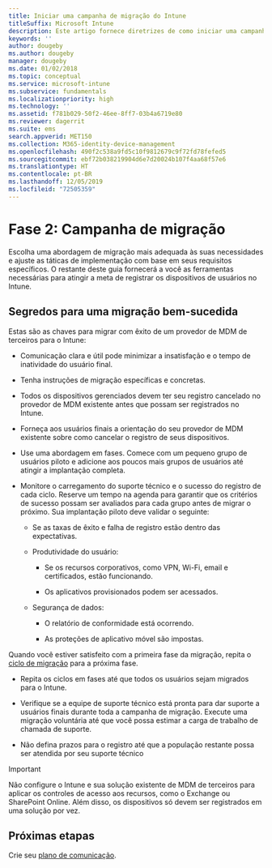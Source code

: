 ```yaml
---
title: Iniciar uma campanha de migração do Intune
titleSuffix: Microsoft Intune
description: Este artigo fornece diretrizes de como iniciar uma campanha de migração do Microsoft Intune.
keywords: ''
author: dougeby
ms.author: dougeby
manager: dougeby
ms.date: 01/02/2018
ms.topic: conceptual
ms.service: microsoft-intune
ms.subservice: fundamentals
ms.localizationpriority: high
ms.technology: ''
ms.assetid: f781b029-50f2-46ee-8ff7-03b4a6719e80
ms.reviewer: dagerrit
ms.suite: ems
search.appverid: MET150
ms.collection: M365-identity-device-management
ms.openlocfilehash: 490f2c538a9fd5c10f9812679c9f72fd78fefed5
ms.sourcegitcommit: ebf72b038219904d6e7d20024b107f4aa68f57e6
ms.translationtype: HT
ms.contentlocale: pt-BR
ms.lasthandoff: 12/05/2019
ms.locfileid: "72505359"
---
```

# <a name="phase-2-migration-campaign"></a>Fase 2: Campanha de migração

Escolha uma abordagem de migração mais adequada às suas necessidades e ajuste as táticas de implementação com base em seus requisitos específicos. O restante deste guia fornecerá a você as ferramentas necessárias para atingir a meta de registrar os dispositivos de usuários no Intune.

## <a name="keys-to-a-successful-migration"></a>Segredos para uma migração bem-sucedida

Estas são as chaves para migrar com êxito de um provedor de MDM de terceiros para o Intune:

- Comunicação clara e útil pode minimizar a insatisfação e o tempo de inatividade do usuário final.

- Tenha instruções de migração específicas e concretas.

- Todos os dispositivos gerenciados devem ter seu registro cancelado no provedor de MDM existente antes que possam ser registrados no Intune.

- Forneça aos usuários finais a orientação do seu provedor de MDM existente sobre como cancelar o registro de seus dispositivos.

- Use uma abordagem em fases. Comece com um pequeno grupo de usuários piloto e adicione aos poucos mais grupos de usuários até atingir a implantação completa.

- Monitore o carregamento do suporte técnico e o sucesso do registro de cada ciclo. Reserve um tempo na agenda para garantir que os critérios de sucesso possam ser avaliados para cada grupo antes de migrar o próximo. Sua implantação piloto deve validar o seguinte:

  - Se as taxas de êxito e falha de registro estão dentro das expectativas.

  - Produtividade do usuário:

    - Se os recursos corporativos, como VPN, Wi-Fi, email e certificados, estão funcionando.

    - Os aplicativos provisionados podem ser acessados.

  - Segurança de dados:

    - O relatório de conformidade está ocorrendo.

    - As proteções de aplicativo móvel são impostas.

Quando você estiver satisfeito com a primeira fase da migração, repita o [ciclo de migração](migration-guide-cycle.md) para a próxima fase.

- Repita os ciclos em fases até que todos os usuários sejam migrados para o Intune.

- Verifique se a equipe de suporte técnico está pronta para dar suporte a usuários finais durante toda a campanha de migração. Execute uma migração voluntária até que você possa estimar a carga de trabalho de chamada de suporte.

- Não defina prazos para o registro até que a população restante possa ser atendida por seu suporte técnico

> [!IMPORTANT]
> Não configure o Intune e sua solução existente de MDM de terceiros para aplicar os controles de acesso aos recursos, como o Exchange ou SharePoint Online. Além disso, os dispositivos só devem ser registrados em uma solução por vez.

## <a name="next-steps"></a>Próximas etapas

Crie seu [plano de comunicação](migration-guide-communication-plan.md).
